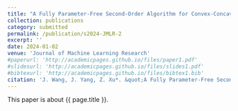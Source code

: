 ```yaml
---
title: "A Fully Parameter-Free Second-Order Algorithm for Convex-Concave Minimax Problems with Optimal Iteration Complexity"
collection: publications
category: submitted
permalink: /publication/s2024-JMLR-2
excerpt: ''
date: 2024-01-02
venue: 'Journal of Machine Learning Research'
#paperurl: 'http://academicpages.github.io/files/paper1.pdf'
#slidesurl: 'http://academicpages.github.io/files/slides1.pdf'
#bibtexurl: 'http://academicpages.github.io/files/bibtex1.bib'
citation: 'J. Wang, J. Yang, Z. Xu*. &quot;A Fully Parameter-Free Second-Order Algorithm for Convex-Concave Minimax Problems with Optimal Iteration Complexity.&quot; <i>Journal of Machine Learning Research</i>. submitted. (2024).'
---
```

This paper is about {{ page.title }}.
